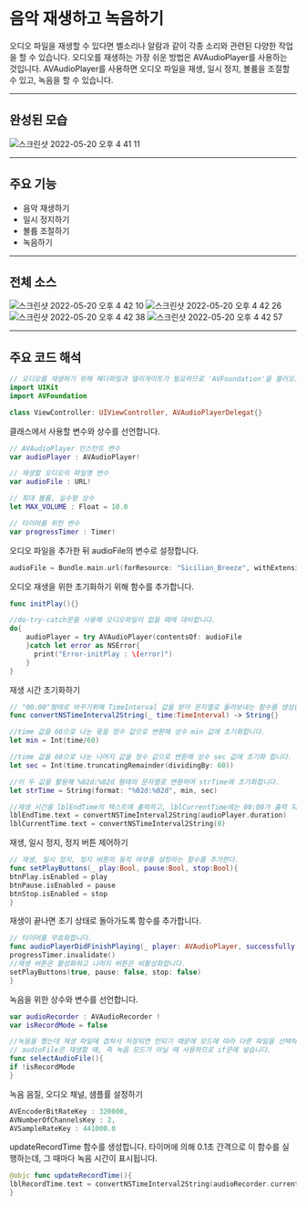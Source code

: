 # 음악 재생하고 녹음하기
오디오 파일을 재생할 수 있다면 벨소리나 알람과 같이 각종 소리와 관련된 다양한 작업을 할 수 있습니다. 오디오를 재생하는 가장 쉬운 방법은 AVAudioPlayer를 사용하는 것입니다. 
AVAudioPlayer를 사용하면 오디오 파일을 재생, 일시 정지, 볼륨을 조절할 수 있고, 녹음을 할 수 있습니다.

---
## 완성된 모습
![스크린샷 2022-05-20 오후 4 41 11](https://user-images.githubusercontent.com/106981296/173380704-6e06042c-db84-4086-9a4e-cc5c5b01bca0.png)


---
## 주요 기능
* 음악 재생하기
* 일시 정지하기
* 볼륨 조절하기
* 녹음하기

---
## 전체 소스
![스크린샷 2022-05-20 오후 4 42 10](https://user-images.githubusercontent.com/106981296/173381241-d6875dec-c6e0-44f9-87e8-7d4defb16743.png)
![스크린샷 2022-05-20 오후 4 42 26](https://user-images.githubusercontent.com/106981296/173381294-e88ba303-c843-475b-addc-b37291b4d72f.png)
![스크린샷 2022-05-20 오후 4 42 38](https://user-images.githubusercontent.com/106981296/173381420-75d3e202-58b6-417e-9dd9-68beef72709d.png)
![스크린샷 2022-05-20 오후 4 42 57](https://user-images.githubusercontent.com/106981296/173381479-54817f9b-0077-41e9-9a99-09aab7b471e0.png)

---
## 주요 코드 해석

```SWIFT
// 오디오를 재생하기 위해 헤더파일과 델리게이트가 필요하므로 'AVFoundation'을 불러오고, 'AVAudioPlayerDelegate'선언을 추가합니다.
import UIKit
import AVFoundation

class ViewController: UIViewController, AVAudioPlayerDelegat{}
```

클래스에서 사용할 변수와 상수를 선언합니다.
```SWIFT
// AVAudioPlayer 인스턴트 변수
var audioPlayer : AVAudioPlayer!

// 재생할 오디오의 파일명 변수
var audioFile : URL!

// 최대 볼륨, 실수형 상수
let MAX_VOLUME : Float = 10.0

// 타이머를 위한 변수
var progressTimer : Timer!
```

오디오 파일을 추가한 뒤 audioFile의 변수로 설정합니다.
```SWIFT
audioFile = Bundle.main.url(forResource: "Sicilian_Breeze", withExtension: "mp3")
```


오디오 재생을 위한 초기화하기 위해 함수를 추가합니다.
```SWIFT
func initPlay(){}

//do-try-catch문을 사용해 오디오파일이 없을 때에 대비합니다.
do{
    audioPlayer = try AVAudioPlayer(contentsOf: audioFile
    }catch let error as NSError{
      print("Error-initPlay : \(error)")
    }
}
```

재생 시간 초기화하기
```SWIFT
// "00:00"형태로 바꾸기위해 TimeInterval 값을 받아 문자열로 돌려보내는 함수를 생성합니다.
func convertNSTimeInterval2String(_ time:TimeInterval) -> String{}

//time 값을 60으로 나눈 몫을 정수 값으로 변환해 상수 min 값에 초기화합니다.
let min = Int(time/60)

//time 값을 60으로 나눈 나머지 값을 정수 값으로 변환해 상수 sec 값에 초기화 합니다.
let sec = Int(time.truncatingRemainder(dividingBy: 60))

//이 두 값을 활용해 %02d:%02d 형태의 문자열로 변환하여 strTime에 초기화합니다.
let strTime = String(format: "%02d:%02d", min, sec)
```


```SWIFT
//재생 시간을 lblEndTime의 텍스트에 출력하고, lblCurrentTime에는 00:00가 출력 되도록 0의 값을 입력합니다.
lblEndTime.text = convertNSTimeInterval2String(audioPlayer.duration)
lblCurrentTime.text = convertNSTimeInterval2String(0)
```

재생, 일시 정지, 정지 버튼 제어하기
```SWIFT
// 재생, 일시 정지, 정지 버튼의 동작 여부를 설정하는 함수를 추가한다.
func setPlayButtons(_ play:Bool, pause:Bool, stop:Bool){
btnPlay.isEnabled = play
btnPause.isEnabled = pause
btnStop.isEnabled = stop
}
```

재생이 끝나면 초기 상태로 돌아가도록 함수를 추가합니다.
```SWIFT
// 타이머를 무효화합니다.
func audioPlayerDidFinishPlaying(_ player: AVAudioPlayer, successfully flag: Bool){
progressTimer.invalidate()
//재생 버튼은 활성화하고 나머지 버튼은 비활성화합니다.
setPlayButtons(true, pause: false, stop: false)
}
```

녹음을 위한 상수와 변수를 선언합니다.
```SWIFT
var audioRecorder : AVAudioRecorder !
var isRecordMode = false
```

```SWIFT
//녹음을 했는데 재생 파일에 겹쳐서 저장되면 안되기 때문에 모드에 따라 다른 파일을 선택하기 위해 함수를 추가합니다.
// audioFile은 재생할 때, 즉 녹음 모드가 아닐 때 사용하므로 if문에 넣습니다.
func selectAudioFile(){
if !isRecordMode
}
```


녹음 음질, 오디오 채널, 샘플률 설정하기
```SWIFT
AVEncoderBitRateKey : 320000,
AVNumberOfChannelsKey : 2,
AVSampleRateKey : 441000.0
```

updateRecordTime 함수를 생성합니다. 타이머에 의해 0.1초 간격으로 이 함수를 실행하는데, 그 때마다 녹음 시간이 표시됩니다.
```SWIFT
@objc func updateRecordTime(){
lblRecordTime.text = convertNSTimeInterval2String(audioRecorder.currentTime)
}
```
